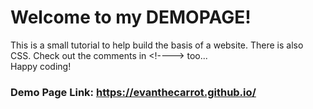 # Welcome to my DEMOPAGE!
This is a small tutorial to help build the basis of a website. There is also CSS. Check out the comments in &lt;!----> too... <br> Happy coding!
### Demo Page Link: https://evanthecarrot.github.io/
